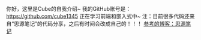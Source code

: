 你好，这里是Cube的自我介绍~
我的GitHub账号是：https://github.com/cube1345
正在学习前端和嵌入式中~
注：目前很多代码还来自“思源笔记”的代码分享，之后有时间会改成自己的！！！
[参考的博客：思源笔记](https://blog.freeblock.cn/)